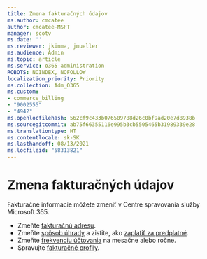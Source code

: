 ```yaml
---
title: Zmena fakturačných údajov
ms.author: cmcatee
author: cmcatee-MSFT
manager: scotv
ms.date: ''
ms.reviewer: jkinma, jmueller
ms.audience: Admin
ms.topic: article
ms.service: o365-administration
ROBOTS: NOINDEX, NOFOLLOW
localization_priority: Priority
ms.collection: Adm_O365
ms.custom:
- commerce_billing
- "9002555"
- "4942"
ms.openlocfilehash: 562cf9c433b076509788d26c0bf9ad20e7d8938b
ms.sourcegitcommit: ab75f66355116e995b3cb5505465b31989339e28
ms.translationtype: HT
ms.contentlocale: sk-SK
ms.lasthandoff: 08/13/2021
ms.locfileid: "58313821"
---
```

# <a name="change-billing-information"></a>Zmena fakturačných údajov

Fakturačné informácie môžete zmeniť v Centre spravovania služby Microsoft 365. 

- Zmeňte [fakturačnú adresu](https://docs.microsoft.com/microsoft-365/commerce/billing-and-payments/change-your-billing-addresses).
- Zmeňte [spôsob úhrady](https://docs.microsoft.com/microsoft-365/commerce/billing-and-payments/manage-payment-methods) a zistite, ako [zaplatiť za predplatné](https://docs.microsoft.com/microsoft-365/commerce/billing-and-payments/pay-for-your-subscription).
- Zmeňte [frekvenciu účtovania](https://docs.microsoft.com/microsoft-365/commerce/billing-and-payments/change-payment-frequency) na mesačne alebo ročne.
- Spravujte [fakturačné profily](https://docs.microsoft.com/microsoft-365/commerce/billing-and-payments/manage-billing-profiles).
